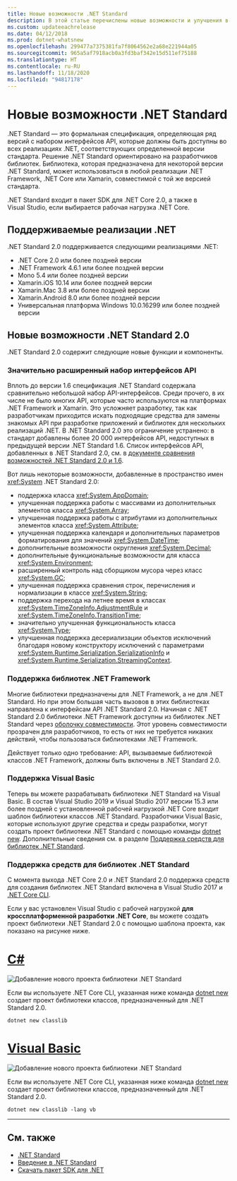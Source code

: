 ```yaml
---
title: Новые возможности .NET Standard
description: В этой статье перечислены новые возможности и улучшения в каждой новой версии платформы .NET Standard.
ms.custom: updateeachrelease
ms.date: 04/12/2018
ms.prod: dotnet-whatsnew
ms.openlocfilehash: 299477a7375381fa7f8064562e2a68e221944a05
ms.sourcegitcommit: 965a5af7918acb0a3fd3baf342e15d511ef75188
ms.translationtype: HT
ms.contentlocale: ru-RU
ms.lasthandoff: 11/18/2020
ms.locfileid: "94817178"
---
```

# <a name="whats-new-in-net-standard"></a>Новые возможности .NET Standard

.NET Standard — это формальная спецификация, определяющая ряд версий с набором интерфейсов API, которые должны быть доступны во всех реализациях .NET, соответствующих определенной версии стандарта. Решение .NET Standard ориентировано на разработчиков библиотек. Библиотека, которая предназначена для некоторой версии .NET Standard, может использоваться в любой реализации .NET Framework, .NET Core или Xamarin, совместимой с той же версией стандарта.

.NET Standard входит в пакет SDK для .NET Core 2.0, а также в Visual Studio, если выбирается рабочая нагрузка .NET Core.

## <a name="supported-net-implementations"></a>Поддерживаемые реализации .NET

.NET Standard 2.0 поддерживается следующими реализациями .NET:

- .NET Core 2.0 или более поздней версии
- .NET Framework 4.6.1 или более поздней версии
- Mono 5.4 или более поздней версии
- Xamarin.iOS 10.14 или более поздней версии
- Xamarin.Mac 3.8 или более поздней версии
- Xamarin.Android 8.0 или более поздней версии
- Универсальная платформа Windows 10.0.16299 или более поздней версии

## <a name="whats-new-in-net-standard-20"></a>Новые возможности .NET Standard 2.0

.NET Standard 2.0 содержит следующие новые функции и компоненты.

### <a name="a-vastly-expanded-set-of-apis"></a>Значительно расширенный набор интерфейсов API

Вплоть до версии 1.6 спецификация .NET Standard содержала сравнительно небольшой набор API-интерфейсов. Среди прочего, в их числе не было многих API, которые часто используются на платформах .NET Framework и Xamarin. Это усложняет разработку, так как разработчикам приходится искать подходящие средства для замены знакомых API при разработке приложений и библиотек для нескольких реализаций .NET. В .NET Standard 2.0 это ограничение устранено: в стандарт добавлены более 20 000 интерфейсов API, недоступных в предыдущей версии .NET Standard 1.6. Список интерфейсов API, добавленных в .NET Standard 2.0, см. в [документе сравнения возможностей .NET Standard 2.0 и 1.6](https://raw.githubusercontent.com/dotnet/standard/master/docs/versions/netstandard2.0_diff.md).

Вот лишь некоторые возможности, добавленные в пространство имен <xref:System> .NET Standard 2.0:

- поддержка класса <xref:System.AppDomain>;
- улучшенная поддержка работы с массивами из дополнительных элементов класса <xref:System.Array>;
- улучшенная поддержка работы с атрибутами из дополнительных элементов класса <xref:System.Attribute>;
- улучшенная поддержка календаря и дополнительных параметров форматирования для значений <xref:System.DateTime>;
- дополнительные возможности округления <xref:System.Decimal>;
- дополнительные функциональные возможности для класса <xref:System.Environment>;
- расширенный контроль над сборщиком мусора через класс <xref:System.GC>;
- улучшенная поддержка сравнения строк, перечисления и нормализации в классе <xref:System.String>;
- поддержка перехода на летнее время в классах <xref:System.TimeZoneInfo.AdjustmentRule> и <xref:System.TimeZoneInfo.TransitionTime>;
- значительно улучшенная функциональность класса <xref:System.Type>;
- улучшенная поддержка десериализации объектов исключений благодаря новому конструктору исключений с параметрами <xref:System.Runtime.Serialization.SerializationInfo> и <xref:System.Runtime.Serialization.StreamingContext>.

### <a name="support-for-net-framework-libraries"></a>Поддержка библиотек .NET Framework

Многие библиотеки предназначены для .NET Framework, а не для .NET Standard. Но при этом большая часть вызовов в этих библиотеках направлена к интерфейсам API .NET Standard 2.0. Начиная с .NET Standard 2.0 библиотеки .NET Framework доступны из библиотек .NET Standard через [оболочку совместимости](https://github.com/dotnet/standard/blob/master/docs/planning/netstandard-2.0/README.md#assembly-unification). Этот уровень совместимости прозрачен для разработчиков, то есть от них не требуется никаких действий, чтобы пользоваться библиотеками .NET Framework.

Действует только одно требование: API, вызываемые библиотекой классов .NET Framework, должны быть включены в .NET Standard 2.0.

### <a name="support-for-visual-basic"></a>Поддержка Visual Basic

Теперь вы можете разрабатывать библиотеки .NET Standard на Visual Basic. В состав Visual Studio 2019 и Visual Studio 2017 версии 15.3 или более поздней с установленной рабочей нагрузкой .NET Core входит шаблон библиотеки классов .NET Standard. Разработчики Visual Basic, которые используют другие средства и среды разработки, могут создать проект библиотеки .NET Standard с помощью команды [dotnet new](../../core/tools/dotnet-new.md). Дополнительные сведения см. в разделе [Поддержка средств для библиотек .NET Standard](#tooling-support-for-net-standard-libraries).

### <a name="tooling-support-for-net-standard-libraries"></a>Поддержка средств для библиотек .NET Standard

С момента выхода .NET Core 2.0 и .NET Standard 2.0 поддержка средств для создания библиотек .NET Standard включена в Visual Studio 2017 и [.NET Core CLI](../../core/tools/index.md).

Если у вас установлен Visual Studio с рабочей нагрузкой **для кроссплатформенной разработки .NET Core**, вы можете создать проект библиотеки .NET Standard 2.0 с помощью шаблона проекта, как показано на рисунке ниже.

<!-- markdownlint-disable MD025 -->

# <a name="c"></a>[C#](#tab/csharp)

![Добавление нового проекта библиотеки .NET Standard](./media/std-project-cs.png)

Если вы используете .NET Core CLI, указанная ниже команда [dotnet new](../../core/tools/dotnet-new.md) создает проект библиотеки классов, предназначенный для .NET Standard 2.0.

```dotnetcli
dotnet new classlib
```

# <a name="visual-basic"></a>[Visual Basic](#tab/vb)

![Добавление нового проекта библиотеки .NET Standard](./media/std-project-vb.png)

Если вы используете .NET Core CLI, указанная ниже команда [dotnet new](../../core/tools/dotnet-new.md) создает проект библиотеки классов, предназначенный для .NET Standard 2.0.

```dotnetcli
dotnet new classlib -lang vb
```

---

## <a name="see-also"></a>См. также

- [.NET Standard](../net-standard.md)
- [Введение в .NET Standard](https://devblogs.microsoft.com/dotnet/introducing-net-standard/)
- [Скачать пакет SDK для .NET](https://dotnet.microsoft.com/download)
